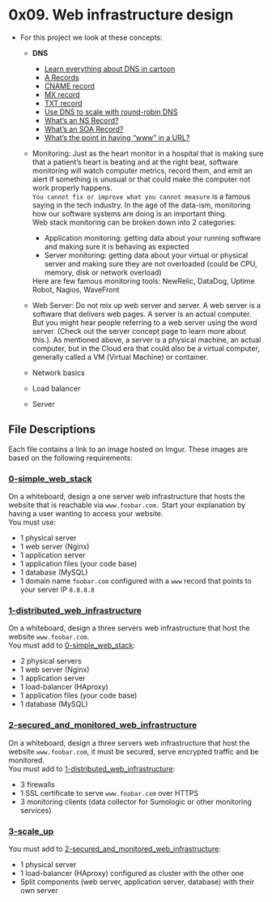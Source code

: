 # 0x09. Web infrastructure design 
* For this project we look at these concepts:
	* **DNS** <ul><li>[Learn everything about DNS in cartoon](https://howdns.works/)</li><li>[A Records](https://support.dnsimple.com/articles/a-record/)</li><li>[CNAME record](https://en.wikipedia.org/wiki/CNAME_record)</li><li>[MX record](https://en.wikipedia.org/wiki/MX_record)</li><li>[TXT record](https://en.wikipedia.org/wiki/TXT_record)</li><li>[Use DNS to scale with round-robin DNS](https://www.dnsknowledge.com/whatis/round-robin-dns/)</li><li>[What’s an NS Record?](https://support.dnsimple.com/articles/ns-record/)</li><li>[What’s an SOA Record?](https://support.dnsimple.com/articles/soa-record/)</li><li>[What’s the point in having “www” in a URL?](https://serverfault.com/questions/145777/what-s-the-point-in-having-www-in-a-url)</li></ul>
	* Monitoring: Just as the heart monitor in a hospital that is making sure that a patient’s heart is beating and at the right beat, software monitoring will watch computer metrics, record them, and emit an alert if something is unusual or that could make the computer not work properly happens.<br />
``You cannot fix or improve what you cannot measure`` is a famous saying in the tech industry. In the age of the data-ism, monitoring how our software systems are doing is an important thing.<br /> Web stack monitoring can be broken down into 2 categories:<ul><li>Application monitoring: getting data about your running software and making sure it is behaving as expected</li><li>Server monitoring: getting data about your virtual or physical server and making sure they are not overloaded (could be CPU, memory, disk or network overload)</li></ul>
Here are few famous monitoring tools: NewRelic, DataDog, Uptime Robot, Nagios, WaveFront
	* Web Server: Do not mix up web server and server. A web server is a software that delivers web pages. A server is an actual computer. But you might hear people referring to a web server using the word server. (Check out the server concept page to learn more about this.). As mentioned above, a server is a physical machine, an actual computer, but in the Cloud era that could also be a virtual computer, generally called a VM (Virtual Machine) or container.

	* Network basics
	* Load balancer
	* Server

## File Descriptions
Each file contains a link to an image hosted on Imgur. These images are based on the following requirements: <br />
### [0-simple_web_stack](0-simple_web_stack)
On a whiteboard, design a one server web infrastructure that hosts the website that is reachable via `www.foobar.com.` Start your explanation by having a user wanting to access your website. <br />
You must use:
* 1 physical server
* 1 web server (Nginx)
* 1 application server
* 1 application files (your code base)
* 1 database (MySQL)
* 1 domain name `foobar.com` configured with a `www` record that points to your server IP `8.8.8.8`
### [1-distributed_web_infrastructure](1-distributed_web_infrastructure)
On a whiteboard, design a three servers web infrastructure that host the website `www.foobar.com`. <br />
You must add to [0-simple_web_stack](0-simple_web_stack):
* 2 physical servers
* 1 web server (Nginx)
* 1 application server
* 1 load-balancer (HAproxy)
* 1 application files (your code base)
* 1 database (MySQL)
### [2-secured_and_monitored_web_infrastructure](2-secured_and_monitored_web_infrastructure)
On a whiteboard, design a three servers web infrastructure that host the website `www.foobar.com`, it must be secured, serve encrypted traffic and be monitored. <br />
You must add to [1-distributed_web_infrastructure](1-distributed_web_infrastructure):
* 3 firewalls
* 1 SSL certificate to serve `www.foobar.com` over HTTPS
* 3 monitoring clients (data collector for Sumologic or other monitoring services)
### [3-scale_up](3-scale_up)
You must add to [2-secured_and_monitored_web_infrastructure](2-secured_and_monitored_web_infrastructure):
* 1 physical server
* 1 load-balancer (HAproxy) configured as cluster with the other one
* Split components (web server, application server, database) with their own server

